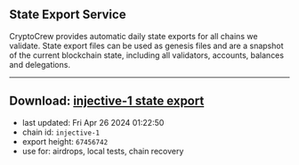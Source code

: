## State Export Service
CryptoCrew provides automatic daily state exports for all chains we validate. State export files can be used as genesis files and are a snapshot of the current blockchain state, including all validators, accounts, balances and delegations.

---
**Download: [injective-1 state export](https://dl-eu2.ccvalidators.com/SERVICE/injective/injective-1_export_67456742.json)**
---

- last updated: Fri Apr 26 2024 01:22:50
- chain id: `injective-1`
- export height: `67456742`
- use for: airdrops, local tests, chain recovery
